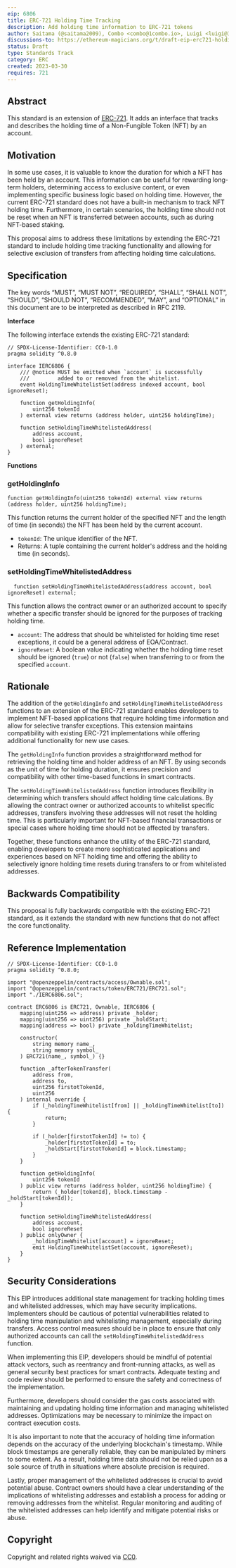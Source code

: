 ```yaml
---
eip: 6806
title: ERC-721 Holding Time Tracking
description: Add holding time information to ERC-721 tokens
author: Saitama (@saitama2009), Combo <combo@1combo.io>, Luigi <luigi@1combo.io>
discussions-to: https://ethereum-magicians.org/t/draft-eip-erc721-holding-time-tracking/13605
status: Draft
type: Standards Track
category: ERC
created: 2023-03-30
requires: 721
---
```


## Abstract

This standard is an extension of [ERC-721](./eip-721.md). It adds an interface that tracks and describes the holding time of a Non-Fungible Token (NFT) by an account. 

## Motivation

In some use cases, it is valuable to know the duration for which a NFT has been held by an account. This information can be useful for rewarding long-term holders, determining access to exclusive content, or even implementing specific business logic based on holding time. However, the current ERC-721 standard does not have a built-in mechanism to track NFT holding time. Furthermore, in certain scenarios, the holding time should not be reset when an NFT is transferred between accounts, such as during NFT-based staking.

This proposal aims to address these limitations by extending the ERC-721 standard to include holding time tracking functionality and allowing for selective exclusion of transfers from affecting holding time calculations.

## Specification

The key words “MUST”, “MUST NOT”, “REQUIRED”, “SHALL”, “SHALL NOT”, “SHOULD”, “SHOULD NOT”, “RECOMMENDED”, “MAY”, and “OPTIONAL” in this document are to be interpreted as described in RFC 2119.

**Interface**

The following interface extends the existing ERC-721 standard:

```solidity
// SPDX-License-Identifier: CC0-1.0
pragma solidity ^0.8.0

interface IERC6806 {
    /// @notice MUST be emitted when `account` is successfully
    ///         added to or removed from the whitelist.
    event HoldingTimeWhitelistSet(address indexed account, bool ignoreReset);

    function getHoldingInfo(
        uint256 tokenId
    ) external view returns (address holder, uint256 holdingTime);

    function setHoldingTimeWhitelistedAddress(
        address account,
        bool ignoreReset
    ) external;
}
```

**Functions**

### getHoldingInfo

```
function getHoldingInfo(uint256 tokenId) external view returns (address holder, uint256 holdingTime);
```

This function returns the current holder of the specified NFT and the length of time (in seconds) the NFT has been held by the current account.

* `tokenId`: The unique identifier of the NFT.
* Returns: A tuple containing the current holder's address and the holding time (in seconds).

### setHoldingTimeWhitelistedAddress

```
  function setHoldingTimeWhitelistedAddress(address account, bool ignoreReset) external;
```

This function allows the contract owner or an authorized account to specify whether a specific transfer should be ignored for the purposes of tracking holding time.

* `account`: The address that should be whitelisted for holding time reset exceptions, it could be a general address of EOA/Contract.
* `ignoreReset`: A boolean value indicating whether the holding time reset should be ignored (`true`) or not (`false`) when transferring to or from the specified `account`.

## Rationale

The addition of the `getHoldingInfo` and `setHoldingTimeWhitelistedAddress` functions to an extension of the ERC-721 standard enables developers to implement NFT-based applications that require holding time information and allow for selective transfer exceptions. This extension maintains compatibility with existing ERC-721 implementations while offering additional functionality for new use cases.

The `getHoldingInfo` function provides a straightforward method for retrieving the holding time and holder address of an NFT. By using seconds as the unit of time for holding duration, it ensures precision and compatibility with other time-based functions in smart contracts.

The `setHoldingTimeWhitelistedAddress` function introduces flexibility in determining which transfers should affect holding time calculations. By allowing the contract owner or authorized accounts to whitelist specific addresses, transfers involving these addresses will not reset the holding time. This is particularly important for NFT-based financial transactions or special cases where holding time should not be affected by transfers.

Together, these functions enhance the utility of the ERC-721 standard, enabling developers to create more sophisticated applications and experiences based on NFT holding time and offering the ability to selectively ignore holding time resets during transfers to or from whitelisted addresses. 

## Backwards Compatibility

This proposal is fully backwards compatible with the existing ERC-721 standard, as it extends the standard with new functions that do not affect the core functionality.

## Reference Implementation 

```solidity
// SPDX-License-Identifier: CC0-1.0
pragma solidity ^0.8.0;

import "@openzeppelin/contracts/access/Ownable.sol";
import "@openzeppelin/contracts/token/ERC721/ERC721.sol";
import "./IERC6806.sol";

contract ERC6806 is ERC721, Ownable, IERC6806 {
    mapping(uint256 => address) private _holder;
    mapping(uint256 => uint256) private _holdStart;
    mapping(address => bool) private _holdingTimeWhitelist;

    constructor(
        string memory name_,
        string memory symbol_
    ) ERC721(name_, symbol_) {}

    function _afterTokenTransfer(
        address from,
        address to,
        uint256 firstotTokenId,
        uint256
    ) internal override {
        if (_holdingTimeWhitelist[from] || _holdingTimeWhitelist[to]) {
            return;
        }

        if (_holder[firstotTokenId] != to) {
            _holder[firstotTokenId] = to;
            _holdStart[firstotTokenId] = block.timestamp;
        }
    }

    function getHoldingInfo(
        uint256 tokenId
    ) public view returns (address holder, uint256 holdingTime) {
        return (_holder[tokenId], block.timestamp - _holdStart[tokenId]);
    }

    function setHoldingTimeWhitelistedAddress(
        address account,
        bool ignoreReset
    ) public onlyOwner {
        _holdingTimeWhitelist[account] = ignoreReset;
        emit HoldingTimeWhitelistSet(account, ignoreReset);
    }
}
```

## Security Considerations

This EIP introduces additional state management for tracking holding times and whitelisted addresses, which may have security implications. Implementers should be cautious of potential vulnerabilities related to holding time manipulation and whitelisting management, especially during transfers. Access control measures should be in place to ensure that only authorized accounts can call the `setHoldingTimeWhitelistedAddress` function.

When implementing this EIP, developers should be mindful of potential attack vectors, such as reentrancy and front-running attacks, as well as general security best practices for smart contracts. Adequate testing and code review should be performed to ensure the safety and correctness of the implementation.

Furthermore, developers should consider the gas costs associated with maintaining and updating holding time information and managing whitelisted addresses. Optimizations may be necessary to minimize the impact on contract execution costs.

It is also important to note that the accuracy of holding time information depends on the accuracy of the underlying blockchain's timestamp. While block timestamps are generally reliable, they can be manipulated by miners to some extent. As a result, holding time data should not be relied upon as a sole source of truth in situations where absolute precision is required.

Lastly, proper management of the whitelisted addresses is crucial to avoid potential abuse. Contract owners should have a clear understanding of the implications of whitelisting addresses and establish a process for adding or removing addresses from the whitelist. Regular monitoring and auditing of the whitelisted addresses can help identify and mitigate potential risks or abuse. 

## Copyright

Copyright and related rights waived via [CC0](../LICENSE.md).
